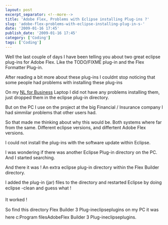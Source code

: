 ```yaml
---
layout: post
excerpt_separator: <!--more-->
title: 'Adobe Flex, Problems with Eclipse installing Plug-ins ?'
slug: 'adobe-flex-problems-with-eclipse-installing-plug-in-s-'
date: '2009-01-16 17:45'
publish_date: '2009-01-16 17:45'
category: ['Coding']
tags: ['Coding']
---
```

Well the last couple of days I have been telling you about two great eclipse
plug-ins for Adobe Flex. Like the TODO/FIXME plug-in and the Flex Formatter
Plug-in.  
  
After reading a bit more about these plug-ins I couldnt stop noticing that
some people had problems with installing these plug-ins  
  
On my [NL for Business](http://www.nl4b.com/ "NL4B, NL for Business") Laptop I
did not have any problems installing them, just dropped them in the eclipse
plug-in directory.  
  
But on the PC I use on the project at the big Financial / Insurance company I
had simmilar problems that other users had.  
  
  
  
So that made me thinking about why this would be. Both systems where far from
the same. Different eclipse versions, and differtent Adobe Flex versions.  
  
I could not install the plug-ins with the software update within Eclipse.  
  
I was wondering if there was another Eclipse Plug-in directory on the PC. And
I started searching.  
  
And there it was ! An extra eclipse plug-in directory within the Flex Builder
directory.  
  
I added the plug-in (jar) files to the directory and restarted Eclipse by
doing eclipse -clean and guess what !  
  
It worked !  
  
So find this directory Flex Builder 3 Plug-ineclipseplugins on my PC it was
here c:Program filesAdobeFlex Builder 3 Plug-ineclipseplugins.

